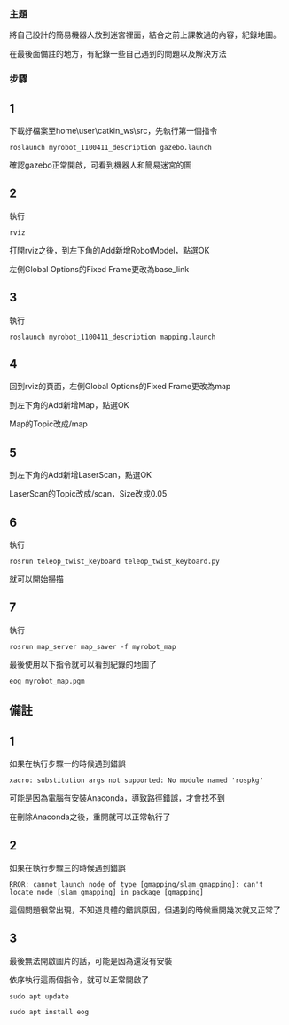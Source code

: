 ### 主題
將自己設計的簡易機器人放到迷宮裡面，結合之前上課教過的內容，紀錄地圖。

在最後面備註的地方，有紀錄一些自己遇到的問題以及解決方法

### 步驟
## 1
下載好檔案至home\user\catkin_ws\src，先執行第一個指令

`roslaunch myrobot_1100411_description gazebo.launch`

確認gazebo正常開啟，可看到機器人和簡易迷宮的圖

## 2
執行

`rviz`

打開rviz之後，到左下角的Add新增RobotModel，點選OK

左側Global Options的Fixed Frame更改為base_link

## 3
執行

`roslaunch myrobot_1100411_description mapping.launch`

## 4
回到rviz的頁面，左側Global Options的Fixed Frame更改為map

到左下角的Add新增Map，點選OK

Map的Topic改成/map

## 5
到左下角的Add新增LaserScan，點選OK

LaserScan的Topic改成/scan，Size改成0.05

## 6
執行

`rosrun teleop_twist_keyboard teleop_twist_keyboard.py`

就可以開始掃描

## 7
執行

`rosrun map_server map_saver -f myrobot_map`

最後使用以下指令就可以看到紀錄的地圖了

`eog myrobot_map.pgm`

## 備註

## 1
如果在執行步驟一的時候遇到錯誤

`xacro: substitution args not supported: No module named 'rospkg'`

可能是因為電腦有安裝Anaconda，導致路徑錯誤，才會找不到

在刪除Anaconda之後，重開就可以正常執行了

## 2
如果在執行步驟三的時候遇到錯誤

`RROR: cannot launch node of type [gmapping/slam_gmapping]: can't locate node [slam_gmapping] in package [gmapping]`

這個問題很常出現，不知道具體的錯誤原因，但遇到的時候重開幾次就又正常了

## 3
最後無法開啟圖片的話，可能是因為還沒有安裝

依序執行這兩個指令，就可以正常開啟了

`sudo apt update`

`sudo apt install eog`
